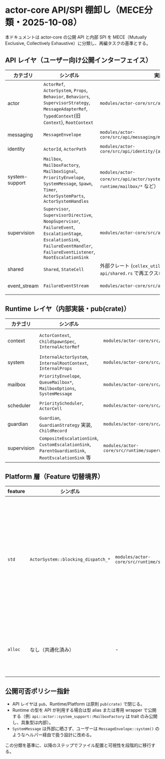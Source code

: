 # actor-core API/SPI 棚卸し（MECE分類・2025-10-08）

本ドキュメントは actor-core の公開 API と内部 SPI を MECE（Mutually Exclusive, Collectively Exhaustive）に分類し、再編タスクの基準とする。

## API レイヤ（ユーザー向け公開インターフェイス）

| カテゴリ | シンボル | 実配置 | 備考 |
| --- | --- | --- | --- |
| actor | `ActorRef`, `ActorSystem`, `Props`, `Behavior`, `Behaviors`, `SupervisorStrategy`, `MessageAdapterRef`, `TypedContext`(旧`Context`), `RootContext` | `modules/actor-core/src/api/actor/*.rs` | Typed DSL（`receive`/`supervise`/`message_adapter`）と基本操作レイヤ（TypedContext は後日リネーム予定） |
| messaging | `MessageEnvelope` | `modules/actor-core/src/api/messaging/message_envelope.rs` | ユーザーメッセージとシステムメッセージの橋渡し |
| identity | `ActorId`, `ActorPath` | `modules/actor-core/src/api/identity/{actor_id.rs,actor_path.rs}` | ルーティング／名前解決用 ID 型 |
| system-support | `Mailbox`, `MailboxFactory`, `MailboxSignal`, `PriorityEnvelope`, `SystemMessage`, `Spawn`, `Timer`, `ActorSystemParts`, `ActorSystemHandles` | `modules/actor-core/src/api/actor/system_support.rs`（実体は `runtime/mailbox/*` など） | std/embedded 両対応の抽象境界 |
| supervision | `Supervisor`, `SupervisorDirective`, `NoopSupervisor`, `FailureEvent`, `EscalationStage`, `EscalationSink`, `FailureEventHandler`, `FailureEventListener`, `RootEscalationSink` | `modules/actor-core/src/api/supervision/*.rs` | ユーザー拡張ポイントとして公開する監督/失敗ハンドラ |
| shared | `Shared`, `StateCell` | 外部クレート (`cellex_utils_core_rs`) を `api/shared.rs` で再エクスポート | 共有状態抽象 |
| event_stream | `FailureEventStream` | `modules/actor-core/src/api/event_stream.rs` | 実装は `actor-std` / `actor-embedded` など外部クレート側で提供 |

## Runtime レイヤ（内部実装・pub(crate)）

| カテゴリ | シンボル | 実配置 | 備考 |
| --- | --- | --- | --- |
| context | `ActorContext`, `ChildSpawnSpec`, `InternalActorRef` | `modules/actor-core/src/runtime/context/{actor_context.rs,child_spawn_spec.rs,internal_actor_ref.rs}` | API 側では `crate::runtime::context` 経由で参照 |
| system | `InternalActorSystem`, `InternalRootContext`, `InternalProps` | `modules/actor-core/src/runtime/system/{internal_actor_system.rs,internal_root_context.rs,internal_props.rs}` | スケジューラ／ガーディアン連携の中核 |
| mailbox | `PriorityEnvelope`, `QueueMailbox*`, `MailboxOptions`, `SystemMessage` | `modules/actor-core/src/runtime/mailbox/{messages.rs,queue_mailbox.rs,traits.rs}` | API からは `api::actor::system_support` を介して公開可否を制御 |
| scheduler | `PriorityScheduler`, `ActorCell` | `modules/actor-core/src/runtime/scheduler/{priority_scheduler.rs,actor_cell.rs}` | 優先度スケジューラ本体（外部には未公開） |
| guardian | `Guardian`, `GuardianStrategy` 実装, `ChildRecord` | `modules/actor-core/src/runtime/guardian/{guardian.rs,strategy.rs,child_record.rs}` | API には戦略インターフェイスのみ再公開予定 |
| supervision | `CompositeEscalationSink`, `CustomEscalationSink`, `ParentGuardianSink`, `RootEscalationSink` 等 | `modules/actor-core/src/runtime/supervision/{parent_guardian_sink.rs,root_sink.rs,composite_sink.rs,custom_sink.rs,traits.rs}` | Root/Parent ガーディアン向け内部シンク（API には trait/handler のみ公開） |

## Platform 層（Feature 切替境界）

| feature | シンボル | 実配置 | 備考 |
| --- | --- | --- | --- |
| `std` | `ActorSystem::blocking_dispatch_*` | `modules/actor-core/src/runtime/system/internal_actor_system.rs` | std ランタイム限定 API。イベントストリーム実装は外部クレートに移設 |
| `alloc` | なし（共通化済み） | - | 現時点では共通コードで提供 |

## 公開可否ポリシー指針

- API レイヤは `pub`、Runtime/Platform は原則 `pub(crate)` で閉じる。
- Runtime の型を API が利用する場合は型 alias または専用 wrapper で公開する（例: `api::actor::system_support::MailboxFactory` は trait のみ公開し、具象型は内部）。
- `SystemMessage` は外部に晒さず、ユーザーは `MessageEnvelope::system()` のようなヘルパー経由で扱う設計に改める。

この分類を基準に、以降のステップでファイル配置と可視性を段階的に移行する。
